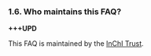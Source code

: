 ### 1.6. Who maintains this FAQ? 

**+++UPD**

This FAQ is maintained by the [InChI Trust](http://www.inchi-trust.org). 

